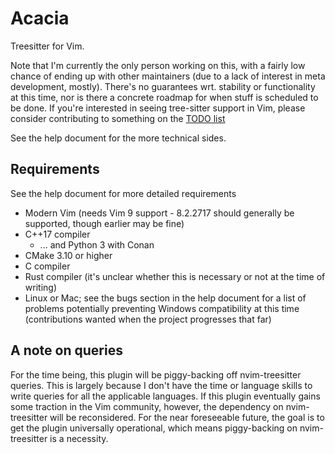 # Acacia

Treesitter for Vim.

Note that I'm currently the only person working on this, with a fairly low chance of ending up with other maintainers (due to a lack of interest in meta development, mostly). There's no guarantees wrt. stability or functionality at this time, nor is there a concrete roadmap for when stuff is scheduled to be done. If you're interested in seeing tree-sitter support in Vim, please consider contributing to something on the [TODO list](https://github.com/LunarWatcher/Acacia/issues/1)

See the help document for the more technical sides.

## Requirements

See the help document for more detailed requirements

* Modern Vim (needs Vim 9 support - 8.2.2717 should generally be supported, though earlier may be fine)
* C++17 compiler
    * ... and Python 3 with Conan
* CMake 3.10 or higher
* C compiler
* Rust compiler (it's unclear whether this is necessary or not at the time of writing)
* Linux or Mac; see the bugs section in the help document for a list of problems potentially preventing Windows compatibility at this time (contributions wanted when the project progresses that far)

## A note on queries

For the time being, this plugin will be piggy-backing off nvim-treesitter queries. This is largely because I don't have the time or language skills to write queries for all the applicable languages. If this plugin eventually gains some traction in the Vim community, however, the dependency on nvim-treesitter will be reconsidered. For the near foreseeable future, the goal is to get the plugin universally operational, which means piggy-backing on nvim-treesitter is a necessity.

